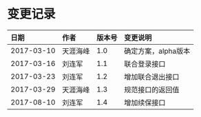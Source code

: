 # 变更记录



| 日期 | 作者 | 版本号 | 变更说明 |
| :--- | :--- | :--- | :--- |
| 2017-03-10 | 天涯海峰 | 1.0 | 确定方案，alpha版本 |
| 2017-03-16 | 刘连军 | 1.1 | 联合登录接口 |
| 2017-03-23 | 刘连军 | 1.2 | 增加联合退出接口 |
| 2017-03-29 | 天涯海峰 | 1.3 | 规范接口的返回值 |
| 2017-08-10 | 刘连军 | 1.4 | 增加续保接口 |



